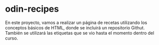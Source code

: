 # odin-recipes

En este proyecto, vamos a realizar un página de recetas utilizando los conceptos básicos de HTML, donde se incluirá un repositorio Githut.
También se utilizará las etiquetas que se vio hasta el momento dentro del curso.